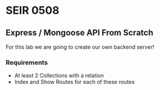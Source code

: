 # SEIR 0508

## Express / Mongoose API From Scratch

For this lab we are going to create our own backend server!

### Requirements

- At least 2 Collections with a relation
- Index and Show Routes for each of these routes
